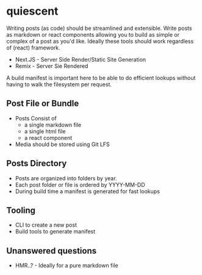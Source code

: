 # quiescent

Writing posts (as code) should be streamlined and extensible.
Write posts as markdown or react components allowing you to build as simple or complex of a post as you'd like.
Ideally these tools should work regardless of (react) framework.

- Next.JS - Server Side Render/Static Site Generation
- Remix - Server Sie Rendered

A build manifest is important here to be able to do efficient lookups without having to walk the filesystem per request.

## Post File or Bundle

- Posts Consist of
  - a single markdown file
  - a single html file
  - a react component
- Media should be stored using Git LFS

## Posts Directory

- Posts are organized into folders by year.
- Each post folder or file is ordered by YYYY-MM-DD
- During build time a manifest is generated for fast lookups

## Tooling

- CLI to create a new post
- Build tools to generate manifest

## Unanswered questions

- HMR..? - Ideally for a pure markdown file
